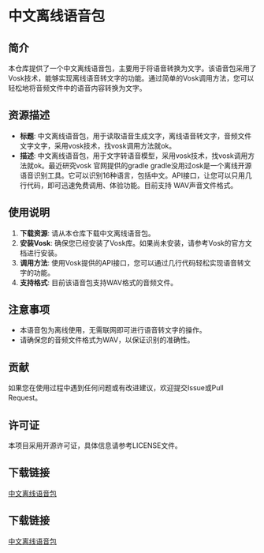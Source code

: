 # 中文离线语音包

## 简介

本仓库提供了一个中文离线语音包，主要用于将语音转换为文字。该语音包采用了Vosk技术，能够实现离线语音转文字的功能。通过简单的Vosk调用方法，您可以轻松地将音频文件中的语音内容转换为文字。

## 资源描述

- **标题**: 中文离线语音包，用于读取语音生成文字，离线语音转文字，音频文件文字文字，采用vosk技术，找vosk调用方法就ok。
- **描述**: 中文离线语音包，用于文字转语音模型，采用vosk技术，找vosk调用方法就ok。最近研究vosk  官网提供的gradle  gradle没用过osk是一个离线开源语音识别工具。它可以识别16种语言，包括中文。API接口，让您可以只用几行代码，即可迅速免费调用、体验功能。目前支持 WAV声音文件格式。

## 使用说明

1. **下载资源**: 请从本仓库下载中文离线语音包。
2. **安装Vosk**: 确保您已经安装了Vosk库。如果尚未安装，请参考Vosk的官方文档进行安装。
3. **调用方法**: 使用Vosk提供的API接口，您可以通过几行代码轻松实现语音转文字的功能。
4. **支持格式**: 目前该语音包支持WAV格式的音频文件。

## 注意事项

- 本语音包为离线使用，无需联网即可进行语音转文字的操作。
- 请确保您的音频文件格式为WAV，以保证识别的准确性。

## 贡献

如果您在使用过程中遇到任何问题或有改进建议，欢迎提交Issue或Pull Request。

## 许可证

本项目采用开源许可证，具体信息请参考LICENSE文件。

## 下载链接

[中文离线语音包](https://pan.quark.cn/s/06e0c937efa1)

## 下载链接

[中文离线语音包](https://pan.quark.cn/s/f7a47cfa09ef)